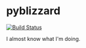 # pyblizzard
[![Build Status](https://travis-ci.org/scb5304/pyblizzard.svg?branch=master)](https://travis-ci.org/scb5304/pyblizzard)

I almost know what I'm doing.
